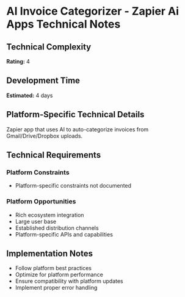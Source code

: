 # AI Invoice Categorizer - Zapier Ai Apps Technical Notes

## Technical Complexity
**Rating:** 4

## Development Time
**Estimated:** 4 days

## Platform-Specific Technical Details
Zapier app that uses AI to auto-categorize invoices from Gmail/Drive/Dropbox uploads.

## Technical Requirements

### Platform Constraints
- Platform-specific constraints not documented

### Platform Opportunities
- Rich ecosystem integration
- Large user base
- Established distribution channels
- Platform-specific APIs and capabilities

## Implementation Notes
- Follow platform best practices
- Optimize for platform performance
- Ensure compatibility with platform updates
- Implement proper error handling
